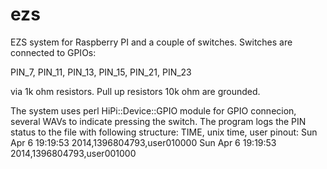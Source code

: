ezs
===

EZS system for Raspberry PI and a couple of switches. Switches are connected to GPIOs:

PIN_7, PIN_11, PIN_13, PIN_15, PIN_21, PIN_23 

via 1k ohm resistors. Pull up resistors 10k ohm are grounded.

The system uses perl  HiPi::Device::GPIO module for GPIO connecion, 
several WAVs to indicate pressing the switch. The program logs the 
PIN status to the file with following structure:
TIME, unix time, user pinout:
Sun Apr  6 19:19:53 2014,1396804793,user010000
Sun Apr  6 19:19:53 2014,1396804793,user001000



